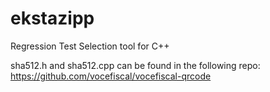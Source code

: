 # ekstazipp
Regression Test Selection tool for C++

sha512.h and sha512.cpp can be found in the following repo:
https://github.com/vocefiscal/vocefiscal-qrcode
